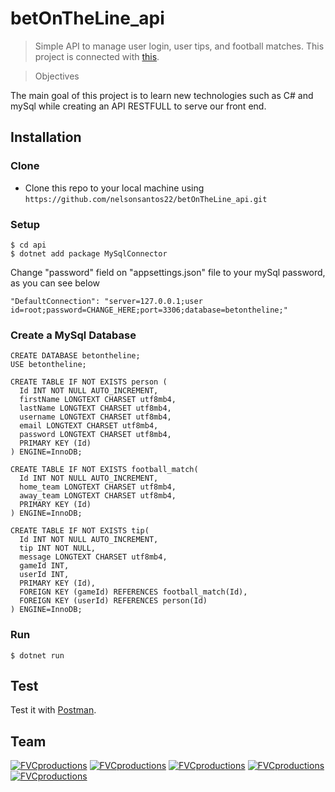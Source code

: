 # betOnTheLine_api
> Simple API to manage user login, user tips, and football matches. This project is connected with <a href="https://github.com/joaopinheiro10/BetOnTheLine">this</a>.

> Objectives

The main goal of this project is to learn new technologies such as C# and mySql while creating an API RESTFULL to serve our front end.

## Installation

### Clone
- Clone this repo to your local machine using `https://github.com/nelsonsantos22/betOnTheLine_api.git`

### Setup
```shell
$ cd api
$ dotnet add package MySqlConnector
```
Change "password" field on "appsettings.json" file to your mySql password, as you can see below 
```shell
"DefaultConnection": "server=127.0.0.1;user id=root;password=CHANGE_HERE;port=3306;database=betontheline;"
```

### Create a MySql Database
```shell
CREATE DATABASE betontheline;
USE betontheline;

CREATE TABLE IF NOT EXISTS person (
  Id INT NOT NULL AUTO_INCREMENT,
  firstName LONGTEXT CHARSET utf8mb4,
  lastName LONGTEXT CHARSET utf8mb4,
  username LONGTEXT CHARSET utf8mb4,
  email LONGTEXT CHARSET utf8mb4,
  password LONGTEXT CHARSET utf8mb4,
  PRIMARY KEY (Id)
) ENGINE=InnoDB;    

CREATE TABLE IF NOT EXISTS football_match(
  Id INT NOT NULL AUTO_INCREMENT,
  home_team LONGTEXT CHARSET utf8mb4,
  away_team LONGTEXT CHARSET utf8mb4,
  PRIMARY KEY (Id)
) ENGINE=InnoDB; 

CREATE TABLE IF NOT EXISTS tip(
  Id INT NOT NULL AUTO_INCREMENT,
  tip INT NOT NULL,
  message LONGTEXT CHARSET utf8mb4,
  gameId INT,
  userId INT,
  PRIMARY KEY (Id),
  FOREIGN KEY (gameId) REFERENCES football_match(Id),
  FOREIGN KEY (userId) REFERENCES person(Id)
) ENGINE=InnoDB;
```

### Run
```shell
$ dotnet run
```
## Test
Test it with <a href="https://www.postman.com/downloads/">Postman</a>.

## Team

<a href="https://github.com/joaopedro1986">![FVCproductions](https://avatars2.githubusercontent.com/u/70176397?s=150)</a>   <a href="https://github.com/joaopinheiro10">![FVCproductions](https://avatars2.githubusercontent.com/u/69478805?s=150)</a>   <a href="https://github.com/Luis-Trigueiro">![FVCproductions](https://avatars2.githubusercontent.com/u/57730922?s=150)</a>   <a href="https://github.com/Tiago-Patricio">![FVCproductions](https://avatars2.githubusercontent.com/u/69849680?s=150)</a> <a href="https://github.com/nelsonsantos22">![FVCproductions](https://avatars3.githubusercontent.com/u/44930623?s=150)</a>

